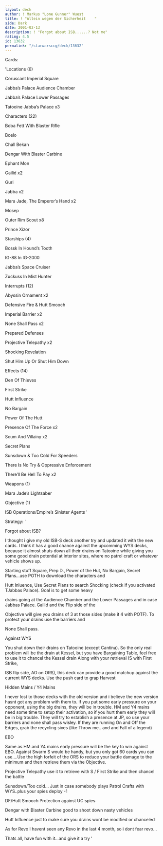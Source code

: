 ```yaml
---
layout: deck
author: ! Markus "Lone Gunner" Wuest
title: ! "Allein wegen der Sicherheit    "
side: Dark
date: 2001-02-13
description: ! "Forgot about ISB......? Not me"
rating: 4.5
id: 13632
permalink: "/starwarsccg/deck/13632"
---
```

Cards: 

'Locations (6)


Coruscant Imperial Square 

Jabba’s Palace Audience Chamber 

Jabba’s Palace Lower Passages 

Tatooine Jabba’s Palace  x3


Characters (22)

Boba Fett With Blaster Rifle 

Boelo 

Chall Bekan 

Dengar With Blaster Carbine 

Ephant Mon 

Gailid  x2

Guri 

Jabba  x2

Mara Jade, The Emperor’s Hand  x2

Mosep 

Outer Rim Scout  x8

Prince Xizor 


Starships (4)

Bossk In Hound’s Tooth 

IG-88 In IG-2000 

Jabba’s Space Cruiser 

Zuckuss In Mist Hunter 


Interrupts (12)

Abyssin Ornament  x2

Defensive Fire & Hutt Smooch 

Imperial Barrier  x2

None Shall Pass  x2

Prepared Defenses 

Projective Telepathy  x2

Shocking Revelation 

Shut Him Up Or Shut Him Down 


Effects (14)

Den Of Thieves 

First Strike 

Hutt Influence 

No Bargain 

Power Of The Hutt 

Presence Of The Force  x2

Scum And Villainy  x2

Secret Plans 

Sunsdown & Too Cold For Speeders 

There Is No Try & Oppressive Enforcement 

There’ll Be Hell To Pay  x2


Weapons (1)

Mara Jade’s Lightsaber 


Objective (1)

ISB Operations/Empire’s Sinister Agents  '

Strategy: '

Forgot about ISB?


I thought i give my old ISB-S deck another try and updated it with the new cards. I think it has a good chance against the upcomming WYS decks, because it almost shuts down all their drains on Tatooine while giving you some good drain potential at interior sites, where no patrol craft or whatever vehicle shows up. 



Starting stuff Square, Prep D., Power of the Hut, No Bargain, Secret Plans...use POTH to download the characters and

Hutt Inluence, Use Secret Plans to search Shocking (check if you activated TJabbas Palace). Goal is to get some heavy

drains going at the Audience Chamber and the Lower Passages and in case Jabbas Palace. Gailid and the Flip side of the

Objective will give you drains of 3 at those sides (make it 4 with POTF). To protect your drains use the barriers and 

None Shall pass.



Against WYS


You shut down their drains on Tatooine (except Cantina). So the only real problem will be the drain at Kessel, but you have Bargaining Table, feel free to use it to chancel the Kessel drain Along with your retrieval (S with First Strike, 

ISB flip side, AO on ORS), this deck can provide a good matchup against the current WYS decks. Use the push card to grap Harvest



Hidden Mains / Y4 Mains


I never lost to those decks with the old version and i believe the new version hasnt got any problem with them to. If you put some early pressure on your opponent, using the big drains, they will be in trouble. HM and Y4 mains need some time to setup their activation, so if you hurt them early they will be in big trouble. They will try to establish a presence at JP, so use your barriers and none shall pass wisley. If they are running On and Off the Edges, grab the recycling sixes (like Throw me.. and and Fall of a legend)



EBO


Same as HM and Y4 mains early pressure will be the key to win against EBO. Against Swarm S would be handy, but you only got 60 cards you can use....Use the high forfeit of the ORS to reduce your battle damage to the minimum and then retrieve them via the Objective.




Projective Telepathy use it to retrieve with S / First Strike and then chancel the battle


Sunsdown/Too cold... Just in case somebody plays Patrol Crafts with WYS..plus your spies deploy -1


DF/Hutt Smooch Protection against UC spies


Dengar with Blaster Carbine good to shoot down nasty vehicles

Hutt Influence just to make sure you drains wont be modified or chanceled


As for Revo I havent seen any Revo in the last 4 month, so i dont fear revo...


Thats all, have fun with it...and give it a try    '

